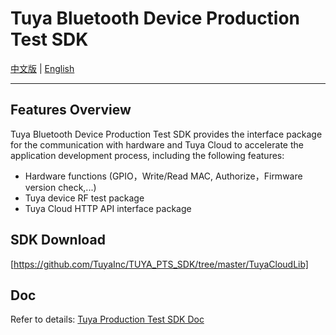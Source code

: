 # Tuya Bluetooth Device Production Test SDK

[中文版](https://github.com/TuyaInc/TUYA_PTS_SDK/tree/master/Bluetooth/README_zh.md) | [English](https://github.com/TuyaInc/TUYA_PTS_SDK/tree/master/Bluetooth/README.md)

------

## Features Overview

Tuya Bluetooth Device Production Test SDK provides the interface package for the communication with hardware and Tuya Cloud to accelerate the application development process, including the following features:

- Hardware functions (GPIO，Write/Read MAC, Authorize，Firmware version check,...)
- Tuya device RF test package
- Tuya Cloud HTTP API interface package

## SDK Download

[https://github.com/TuyaInc/TUYA_PTS_SDK/tree/master/TuyaCloudLib]

## Doc

Refer to details: [Tuya Production Test SDK Doc](<https://docs.tuya.com/zh/iot/smart-production/production-test-solution/production-testing-service-scope/production-test-sdk/bluetooth-devices-sdk>)

